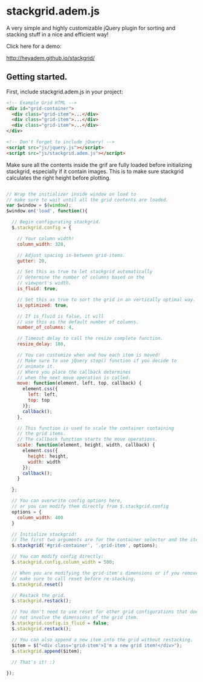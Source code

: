 # stackgrid.adem.js

A very simple and highly customizable jQuery plugin for sorting and stacking stuff in a nice and efficient way!

Click here for a demo:

http://heyadem.github.io/stackgrid/

## Getting started.

First, include stackgrid.adem.js in your project:

```html
<!-- Example Grid HTML -->
<div id="grid-container">
  <div class="grid-item">...</div>
  <div class="grid-item">...</div>
  <div class="grid-item">...</div>
</div>

<!-- Don't forget to include jQuery! -->
<script src="js/jquery.js"></script>
<script src="js/stackgrid.adem.js"></script>
```

Make sure all the contents inside the grif are fully loaded before initializing stackgrid,
especially if it contain images. This is to make sure stackgrid calculates the right height before plotting.

```javascript

// Wrap the initializer inside window on load to
// make sure to wait until all the grid contents are loaded.
var $window = $(window);
$window.on('load', function(){

  // Begin configurating stackgrid.
  $.stackgrid.config = {

    // Your column width!
    column_width: 320,

    // Adjust spacing in-between grid-items.
    gutter: 20,

    // Set this as true to let stackgrid automatically
    // determine the number of columns based on the
    // viewport's width.
    is_fluid: true,

    // Set this as true to sort the grid in an vertically optimal way.
    is_optimized: true,

    // If is_fluid is false, it will
    // use this as the default number of columns.
    number_of_columns: 4,

    // Timeout delay to call the resize complete function.
    resize_delay: 100,

    // You can customize when and how each item is moved!
    // Make sure to use jQuery stop() function if you decide to
    // animate it.
    // Where you place the callback determines
    // when the next move operation is called.
    move: function(element, left, top, callback) {
      element.css({
        left: left,
        top: top
      )};
      callback();
    },

    // This function is used to scale the container containing
    // the grid items.
    // The callback function starts the move operations.
    scale: function(element, height, width, callback) {
      element.css({
        height: height,
        width: width
      });
      callback();
    }

  };

  // You can overwrite config options here,
  // or you can modify them directly from $.stackgrid.config
  options = {
    column_width: 400
  }

  // Initialize stackgrid!
  // The first two arguments are for the container selector and the item selector.
  $.stackgrid('#grid-container', '.grid-item', options);

  // You can modify config directly:
  $.stackgrid.config.column_width = 500;

  // When you are modifying the grid-item's dimensions or if you remove a grid-item,
  // make sure to call reset before re-stacking.
  $.stackgrid.reset()

  // Restack the grid.
  $.stackgrid.restack();

  // You don't need to use reset for other grid configurations that does
  // not involve the dimensions of the grid item.
  $.stackgrid.config.is_fluid = false;
  $.stackgrid.restack();

  // You can also append a new item into the grid without restacking.
  $item = $("<div class='grid-item'>I'm a new grid item!</div>");
  $.stackgrid.append($item);
  
  // That's it! :)

});


```



